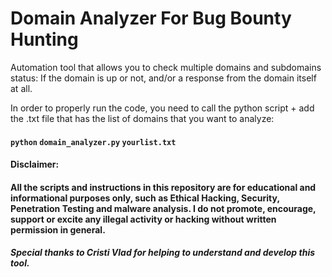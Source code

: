 # Domain Analyzer For Bug Bounty Hunting

Automation tool that allows you to check multiple domains and subdomains status: If the domain is up or not, and/or a response from the domain itself at all.

In order to properly run the code, you need to call the python script + add the .txt file that has the list of domains that you want to analyze:
#### `python` `domain_analyzer.py` `yourlist.txt`


#### Disclaimer:
#### All the scripts and instructions in this repository are for educational and informational purposes only, such as Ethical Hacking, Security, Penetration Testing and malware analysis. I do not promote, encourage, support or excite any illegal activity or hacking without written permission in general.

##### Special thanks to Cristi Vlad for helping to understand and develop this tool.
